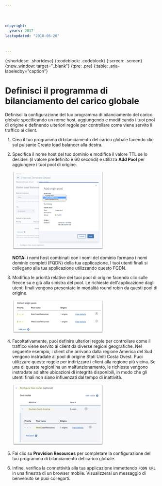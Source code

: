 ```yaml
---



copyright:
  years: 2017
lastupdated: "2018-06-20"


---
```


{:shortdesc: .shortdesc}
{:codeblock: .codeblock}
{:screen: .screen}
{:new_window: target="_blank"}
{:pre: .pre}
{:table: .aria-labeledby="caption"}

# Definisci il programma di bilanciamento del carico globale 

Definisci la configurazione del tuo programma di bilanciamento del carico globale specificando un nome host, aggiungendo e modificando i tuoi pool di origine e definendo ulteriori regole per controllare come viene servito il traffico ai client. 

1. Crea il tuo programma di bilanciamento del carico globale facendo clic sul pulsante Create load balancer alla destra.  

2. Specifica il nome host del tuo dominio e modifica il valore TTL se lo desideri (il valore predefinito è 60 secondi) e utilizza **Add Pool** per aggiungere i tuoi pool di origine. 

   <img src="images/Reliability11.png" alt="disegno" style="width: 300px;"/>
   
   **NOTA:** i nomi host combinati con i nomi del dominio formano i nomi dominio completi (FQDN) della tua applicazione. I tuoi utenti finali si collegano alla tua applicazione utilizzando questo FQDN. 
   
3. Modifica le priorità relative dei tuoi pool di origine facendo clic sulle frecce su e giù alla sinistra del pool. Le richieste dell'applicazione dagli utenti finali vengono presentate in modalità round robin da questi pool di origine. 
   
   <img src="images/Reliability12.png" alt="disegno" style="width: 300px;"/>   
   
4. Facoltativamente, puoi definire ulteriori regole per controllare come il traffico viene servito ai client da diverse regioni geografiche. Nel seguente esempio, i client che arrivano dalla regione America del Sud vengono instradate al pool di origine Stati Uniti Costa Ovest. Puoi utilizzare queste regole per indirizzare i client alla regione più vicina. Se una di queste regioni ha un malfunzionamento, le richieste vengono instradate ad altre ubicazioni di integrità disponibili, in modo che gli utenti finali non siano influenzati dal tempo di inattività. 

   <img src="images/Reliability13.png" alt="disegno" style="width: 300px;"/>   
   
5. Fai clic su **Provision Resources** per completare la configurazione del tuo programma di bilanciamento del carico globale. 
6. Infine, verifica la connettività alla tua applicazione immettendo `FQDN URL` in una finestra di un browser mobile. Visualizzerai un messaggio di benvenuto se puoi collegarti.

